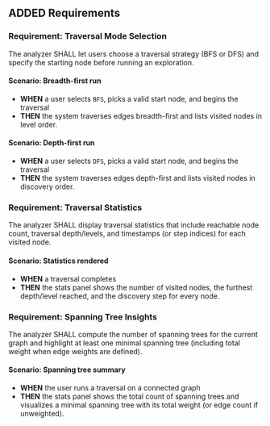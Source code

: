 ## ADDED Requirements
### Requirement: Traversal Mode Selection
The analyzer SHALL let users choose a traversal strategy (BFS or DFS) and specify the starting node before running an exploration.

#### Scenario: Breadth-first run
- **WHEN** a user selects `BFS`, picks a valid start node, and begins the traversal
- **THEN** the system traverses edges breadth-first and lists visited nodes in level order.

#### Scenario: Depth-first run
- **WHEN** a user selects `DFS`, picks a valid start node, and begins the traversal
- **THEN** the system traverses edges depth-first and lists visited nodes in discovery order.

### Requirement: Traversal Statistics
The analyzer SHALL display traversal statistics that include reachable node count, traversal depth/levels, and timestamps (or step indices) for each visited node.

#### Scenario: Statistics rendered
- **WHEN** a traversal completes
- **THEN** the stats panel shows the number of visited nodes, the furthest depth/level reached, and the discovery step for every node.

### Requirement: Spanning Tree Insights
The analyzer SHALL compute the number of spanning trees for the current graph and highlight at least one minimal spanning tree (including total weight when edge weights are defined).

#### Scenario: Spanning tree summary
- **WHEN** the user runs a traversal on a connected graph
- **THEN** the stats panel shows the total count of spanning trees and visualizes a minimal spanning tree with its total weight (or edge count if unweighted).
